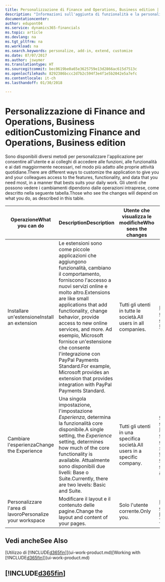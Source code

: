 ```yaml
---
title: Personalizzazione di Finance and Operations, Business edition | Documenti Microsoft
description: "Informazioni sull'aggiunta di funzionalità e la personalizzazione di Finance and Operations, Business edition."
documentationcenter: 
author: edupont04
ms.service: dynamics365-financials
ms.topic: article
ms.devlang: na
ms.tgt_pltfrm: na
ms.workload: na
ms.search.keywords: personalize, add-in, extend, customize
ms.date: 07/07/2017
ms.author: jswymer
ms.translationtype: HT
ms.sourcegitcommit: bec0619be0a65e3625759e13d2866ac615d7513c
ms.openlocfilehash: 8292386bccc2d7b2c594f3e4f1e5b2042e5a7efc
ms.contentlocale: it-ch
ms.lasthandoff: 01/30/2018

---
```

# <a name="customizing-finance-and-operations-business-edition"></a><span data-ttu-id="31698-103">Personalizzazione di Finance and Operations, Business edition</span><span class="sxs-lookup"><span data-stu-id="31698-103">Customizing Finance and Operations, Business edition</span></span>
<!--NAV # Customizing Dynamics NAV -->
<span data-ttu-id="31698-104">Sono disponibili diversi metodi per personalizzare l'applicazione per consentire all'utente e ai colleghi di accedere alle funzioni, alle funzionalità e ai dati maggiormente necessari, nel modo più adatto alle proprie attività quotidiane.</span><span class="sxs-lookup"><span data-stu-id="31698-104">There are different ways to customize the application to give you and your colleagues access to the features, functionality, and data that you need most, in a manner that bests suits your daily work.</span></span> <span data-ttu-id="31698-105">Gli utenti che possono vedere i cambiamenti dipendono dalle operazioni intraprese, come descritto nella seguente tabella.</span><span class="sxs-lookup"><span data-stu-id="31698-105">Those who see the changes will depend on what you do, as described in this table.</span></span> 

| <span data-ttu-id="31698-106">Operazione</span><span class="sxs-lookup"><span data-stu-id="31698-106">What you can do</span></span>    |  <span data-ttu-id="31698-107">Description</span><span class="sxs-lookup"><span data-stu-id="31698-107">Description</span></span>  |  <span data-ttu-id="31698-108">Utente che visualizza le modifiche</span><span class="sxs-lookup"><span data-stu-id="31698-108">Who sees the changes</span></span>  |  <span data-ttu-id="31698-109">Ulteriori informazioni</span><span class="sxs-lookup"><span data-stu-id="31698-109">More information</span></span>  |
|-----|---------------|---------|-------|
|<span data-ttu-id="31698-110">Installare un'estensione</span><span class="sxs-lookup"><span data-stu-id="31698-110">Install an extension</span></span>|<span data-ttu-id="31698-111">Le estensioni sono come piccole applicazioni che aggiungono funzionalità, cambiano il comportamento, forniscono l'accesso a nuovi servizi online e molto altro.</span><span class="sxs-lookup"><span data-stu-id="31698-111">Extensions are like small applications that add functionality, change behavior, provide access to new online services, and more.</span></span> <span data-ttu-id="31698-112">Ad esempio, Microsoft fornisce un'estensione che consente l'integrazione con PayPal Payments Standard.</span><span class="sxs-lookup"><span data-stu-id="31698-112">For example, Microsoft provides an extension that provides integration with PayPal Payments Standard.</span></span>|<span data-ttu-id="31698-113">Tutti gli utenti in tutte le società.</span><span class="sxs-lookup"><span data-stu-id="31698-113">All users in all companies.</span></span>|[<span data-ttu-id="31698-114">Personalizzazione utilizzando le estensioni</span><span class="sxs-lookup"><span data-stu-id="31698-114">Customizing Using Extensions</span></span>](ui-extensions.md)|
|<span data-ttu-id="31698-115">Cambiare l'esperienza</span><span class="sxs-lookup"><span data-stu-id="31698-115">Change the Experience</span></span>|<span data-ttu-id="31698-116">Una singola impostazione, l'impostazione *Esperienza*, determina la funzionalità core disponibile.</span><span class="sxs-lookup"><span data-stu-id="31698-116">A single setting, the *Experience* setting, determines how much of the core functionality is available.</span></span> <span data-ttu-id="31698-117">Attualmente sono disponibili due livelli: Base o Suite.</span><span class="sxs-lookup"><span data-stu-id="31698-117">Currently, there are two levels: Basic and Suite.</span></span>|<span data-ttu-id="31698-118">Tutti gli utenti in una specifica società.</span><span class="sxs-lookup"><span data-stu-id="31698-118">All users in a specific company.</span></span>|[<span data-ttu-id="31698-119">Configurazione dell'esperienza Finance and Operations, Business edition per una società</span><span class="sxs-lookup"><span data-stu-id="31698-119">Configuring the Finance and Operations, Business edition Experience for a Company</span></span>](ui-experiences.md)|
|<span data-ttu-id="31698-120">Personalizzare l'area di lavoro</span><span class="sxs-lookup"><span data-stu-id="31698-120">Personalize your workspace</span></span>|<span data-ttu-id="31698-121">Modificare il layout e il contenuto delle pagine.</span><span class="sxs-lookup"><span data-stu-id="31698-121">Change the layout and content of your pages.</span></span>|<span data-ttu-id="31698-122">Solo l'utente corrente.</span><span class="sxs-lookup"><span data-stu-id="31698-122">Only you.</span></span>|[<span data-ttu-id="31698-123">Personalizzazione dell'area di lavoro</span><span class="sxs-lookup"><span data-stu-id="31698-123">Personalizing Your Workspace</span></span>](ui-personalization-user.md)|

## <a name="see-also"></a><span data-ttu-id="31698-124">Vedi anche</span><span class="sxs-lookup"><span data-stu-id="31698-124">See Also</span></span> 
<span data-ttu-id="31698-125">[Utilizzo di [!INCLUDE[d365fin](includes/d365fin_md.md)]](ui-work-product.md)</span><span class="sxs-lookup"><span data-stu-id="31698-125">[Working with [!INCLUDE[d365fin](includes/d365fin_md.md)]](ui-work-product.md)</span></span>  

## [!INCLUDE[d365fin](includes/free_trial_md.md)]


